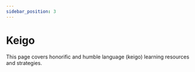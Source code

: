 ```yaml
---
sidebar_position: 3
---
```


# Keigo

This page covers honorific and humble language (keigo) learning resources and strategies.
